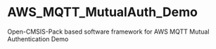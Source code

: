 # AWS_MQTT_MutualAuth_Demo
Open-CMSIS-Pack based software framework for AWS MQTT Mutual Authentication Demo
